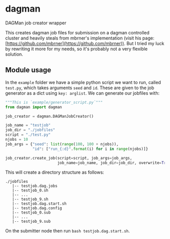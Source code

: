 # dagman

DAGMan job creator wrapper

This creates dagman job files for submission on a dagman controlled cluster and heavily steals from mbrner's implementation (visit his page: [https://github.com/mbrner](https://github.com/mbrner)).
But I tried my luck by rewriting it more for my needs, so it's probably not a very flexible solution.

## Module usage

In the `example` folder we have a simple python script we want to run, called `test.py`, which takes arguments `seed` and `id`.
These are given to the job generator as a dict using `key: arglist`.
We can generate our jobfiles with:

```python
"""This is `example/generator_script.py`"""
from dagman import dagman

job_creator = dagman.DAGManJobCreator()

job_name = "testjob"
job_dir = "./jobfiles"
script = "./test.py"
njobs = 10
job_args = {"seed": list(range(100, 100 + njobs)),
            "id": ["run_{:d}".format(i) for i in range(njobs)]}

job_creator.create_job(script=script, job_args=job_args,
                       job_name=job_name, job_dir=job_dir, overwrite=True)
```

This will create a directory structure as follows:

```
./jobfiles
   |-- testjob.dag.jobs
   |-- testjob_0.sh
   |-- ...
   |-- testjob_9.sh
   |-- testjob.dag.start.sh
   |-- testjob.dag.config
   |-- testjob_0.sub
   |-- ...
   |-- testjob_9.sub
```

On the submitter node then run `bash testjob.dag.start.sh`.

